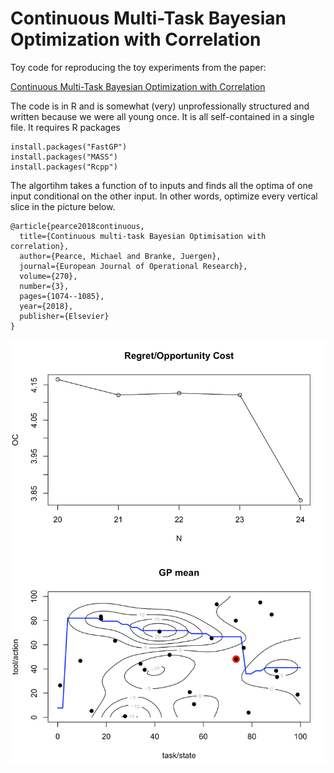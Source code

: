 # Continuous Multi-Task Bayesian Optimization with Correlation

Toy code for reproducing the toy experiments from the paper:

[Continuous Multi-Task Bayesian Optimization with Correlation](https://www.sciencedirect.com/science/article/abs/pii/S0377221718302261)

The code is in R and is somewhat (very) unprofessionally structured and written because we were all young once. It is all self-contained in a single file. It requires R packages

```
install.packages("FastGP")
install.packages("MASS")
install.packages("Rcpp")
```


The algortihm takes a function of to inputs and finds all the optima of one input conditional on the other input. In other words, optimize every vertical slice in the picture below.


```
@article{pearce2018continuous,
  title={Continuous multi-task Bayesian Optimisation with correlation},
  author={Pearce, Michael and Branke, Juergen},
  journal={European Journal of Operational Research},
  volume={270},
  number={3},
  pages={1074--1085},
  year={2018},
  publisher={Elsevier}
}
```


![alt text](https://raw.githubusercontent.com/scrambledpie/Conditional-Multi-Task-BayesOpt/master/Screen%20Shot%202019-05-21%20at%205.23.01%20PM.png)
